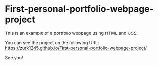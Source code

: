 # First-personal-portfolio-webpage-project

This is an example of a portfolio webpage using HTML and CSS.

You can see the project on the following URL: https://zurk1245.github.io/First-personal-portfolio-webpage-project/

See you!
